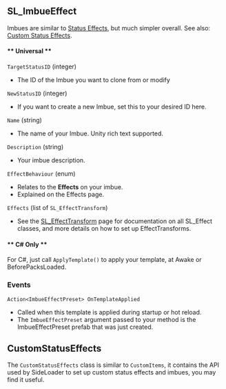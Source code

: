 ## SL_ImbueEffect

Imbues are similar to [Status Effects](API/SL_StatusEffect.md), but much simpler overall. See also: [Custom Status Effects](Guides/StatusEffects.md).

<!-- tabs:start -->
#### ** Universal **

`TargetStatusID` (integer)
* The ID of the Imbue you want to clone from or modify

`NewStatusID` (integer)
* If you want to create a new Imbue, set this to your desired ID here.

`Name` (string)
* The name of your Imbue. Unity rich text supported.

`Description` (string)
* Your imbue description.

`EffectBehaviour` (enum)
* Relates to the <b>Effects</b> on your imbue.
* Explained on the Effects page.

`Effects` (list of `SL_EffectTransform`)
* See the [SL_EffectTransform](API/SL_EffectTransform.md) page for documentation on all SL_Effect classes, and more details on how to set up EffectTransforms.

#### ** C# Only **

For C#, just call `ApplyTemplate()` to apply your template, at Awake or BeforePacksLoaded.

### Events

`Action<ImbueEffectPreset> OnTemplateApplied`
* Called when this template is applied during startup or hot reload.
* The `ImbueEffectPreset` argument passed to your method is the ImbueEffectPreset prefab that was just created.

## CustomStatusEffects

The `CustomStatusEffects` class is similar to `CustomItems`, it contains the API used by SideLoader to set up custom status effects and imbues, you may find it useful.

<!-- tabs:end -->
